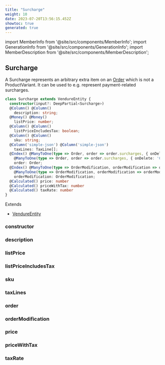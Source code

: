 ```yaml
---
title: "Surcharge"
weight: 10
date: 2023-07-20T13:56:15.452Z
showtoc: true
generated: true
---
```

<!-- This file was generated from the Vendure source. Do not modify. Instead, re-run the "docs:build" script -->
import MemberInfo from '@site/src/components/MemberInfo';
import GenerationInfo from '@site/src/components/GenerationInfo';
import MemberDescription from '@site/src/components/MemberDescription';


## Surcharge

<GenerationInfo sourceFile="packages/core/src/entity/surcharge/surcharge.entity.ts" sourceLine="21" packageName="@vendure/core" />

A Surcharge represents an arbitrary extra item on an <a href='/typescript-api/entities/order#order'>Order</a> which is not
a ProductVariant. It can be used to e.g. represent payment-related surcharges.

```ts title="Signature"
class Surcharge extends VendureEntity {
  constructor(input?: DeepPartial<Surcharge>)
  @Column() @Column()
    description: string;
  @Money() @Money()
    listPrice: number;
  @Column() @Column()
    listPriceIncludesTax: boolean;
  @Column() @Column()
    sku: string;
  @Column('simple-json') @Column('simple-json')
    taxLines: TaxLine[];
  @Index() @ManyToOne(type => Order, order => order.surcharges, { onDelete: 'CASCADE' }) @Index()
    @ManyToOne(type => Order, order => order.surcharges, { onDelete: 'CASCADE' })
    order: Order;
  @Index() @ManyToOne(type => OrderModification, orderModification => orderModification.surcharges) @Index()
    @ManyToOne(type => OrderModification, orderModification => orderModification.surcharges)
    orderModification: OrderModification;
  @Calculated() price: number
  @Calculated() priceWithTax: number
  @Calculated() taxRate: number
}
```
Extends

 * <a href='/typescript-api/entities/vendure-entity#vendureentity'>VendureEntity</a>



### constructor

<MemberInfo kind="method" type="(input?: DeepPartial&#60;<a href='/typescript-api/entities/surcharge#surcharge'>Surcharge</a>&#62;) => Surcharge"   />


### description

<MemberInfo kind="property" type="string"   />


### listPrice

<MemberInfo kind="property" type="number"   />


### listPriceIncludesTax

<MemberInfo kind="property" type="boolean"   />


### sku

<MemberInfo kind="property" type="string"   />


### taxLines

<MemberInfo kind="property" type="TaxLine[]"   />


### order

<MemberInfo kind="property" type="<a href='/typescript-api/entities/order#order'>Order</a>"   />


### orderModification

<MemberInfo kind="property" type="<a href='/typescript-api/entities/order-modification#ordermodification'>OrderModification</a>"   />


### price

<MemberInfo kind="property" type="number"   />


### priceWithTax

<MemberInfo kind="property" type="number"   />


### taxRate

<MemberInfo kind="property" type="number"   />


